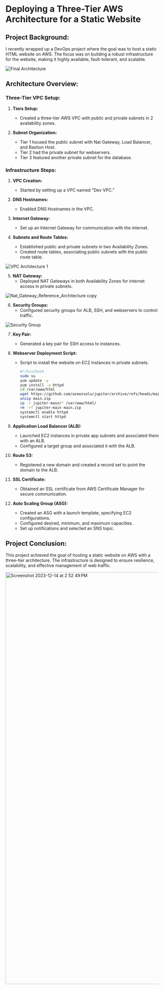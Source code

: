 # Deploying a Three-Tier AWS Architecture for a Static Website

## Project Background:

I recently wrapped up a DevOps project where the goal was to host a static HTML website on AWS. The focus was on building a robust infrastructure for the website, making it highly available, fault-tolerant, and scalable.

![Final Architecture](https://github.com/user-attachments/assets/932400b2-83bb-4ed9-88a3-7b283d261f1a)


## Architecture Overview:

### Three-Tier VPC Setup:

1. **Tiers Setup:**
   - Created a three-tier AWS VPC with public and private subnets in 2 availability zones.

2. **Subnet Organization:**
   - Tier 1 housed the public subnet with Nat Gateway, Load Balancer, and Bastion Host.
   - Tier 2 had the private subnet for webservers.
   - Tier 3 featured another private subnet for the database.

### Infrastructure Steps:

1. **VPC Creation:**
   - Started by setting up a VPC named "Dev VPC."

2. **DNS Hostnames:**
   - Enabled DNS Hostnames in the VPC.

3. **Internet Gateway:**
   - Set up an Internet Gateway for communication with the internet.

4. **Subnets and Route Tables:**
   - Established public and private subnets in two Availability Zones.
   - Created route tables, associating public subnets with the public route table.

![VPC Architecture 1](https://github.com/user-attachments/assets/c477bcd5-4090-4f25-9339-d20576af1e94)


5. **NAT Gateway:**
   - Deployed NAT Gateways in both Availability Zones for internet access in private subnets.
  
![Nat_Gateway_Reference_Architecture copy](https://github.com/user-attachments/assets/b747679e-3473-4cf1-b2da-ee512635ddb4)


6. **Security Groups:**
   - Configured security groups for ALB, SSH, and webservers to control traffic.
  
![Security Group](https://github.com/user-attachments/assets/853a654a-565b-4930-9ab1-51ce50fbfa51)


7. **Key Pair:**
   - Generated a key pair for SSH access to instances.

8. **Webserver Deployment Script:**
   - Script to install the website on EC2 instances in private subnets.
     ```bash
     #!/bin/bash
     sudo su
     yum update -y
     yum install -y httpd
     cd /var/www/html
     wget https://github.com/azeezsalu/jupiter/archive/refs/heads/main.zip
     unzip main.zip
     cp -r jupiter-main/* /var/www/html/
     rm -rf jupiter-main main.zip
     systemctl enable httpd 
     systemctl start httpd
     ```
9. **Application Load Balancer (ALB):**
   - Launched EC2 instances in private app subnets and associated them with an ALB.
   - Configured a target group and associated it with the ALB.

10. **Route 53:**
    - Registered a new domain and created a record set to point the domain to the ALB.

11. **SSL Certificate:**
    - Obtained an SSL certificate from AWS Certificate Manager for secure communication.

12. **Auto Scaling Group (ASG):**
    - Created an ASG with a launch template, specifying EC2 configurations.
    - Configured desired, minimum, and maximum capacities.
    - Set up notifications and selected an SNS topic.

## Project Conclusion:

This project achieved the goal of hosting a static website on AWS with a three-tier architecture. The infrastructure is designed to ensure resilience, scalability, and effective management of web traffic.

<img width="1354" alt="Screenshot 2023-12-14 at 2 52 49 PM" src="https://github.com/user-attachments/assets/0c2c87b5-f14f-4809-a6b9-b589a0118510" />

   
